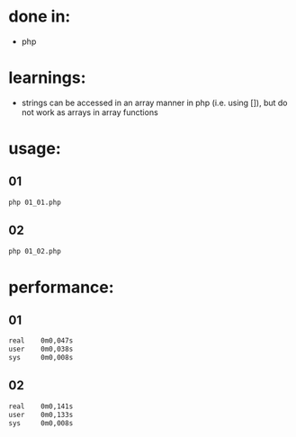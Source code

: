 # done in:
* php

# learnings:
* strings can be accessed in an array manner in php (i.e. using []), 
but do not work as arrays in array functions

# usage:
## 01
```bash
php 01_01.php
```
## 02
```bash
php 01_02.php
```
# performance:
## 01
```bash
real    0m0,047s
user    0m0,038s
sys     0m0,008s
```
## 02
```bash
real    0m0,141s
user    0m0,133s
sys     0m0,008s
```

